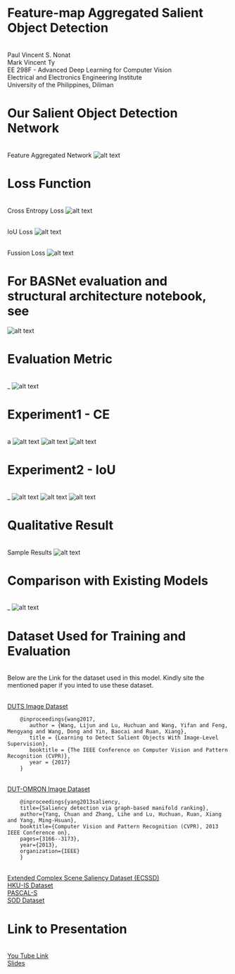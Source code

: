 # Feature-map Aggregated Salient Object Detection
<br> Paul Vincent S. Nonat
<br> Mark Vincent Ty
<br> EE 298F - Advanced Deep Learning for Computer Vision
<br> Electrical and Electronics Engineering Institute
<br> University of the Philippines, Diliman

# Our Salient Object Detection Network
<br>Feature Aggregated Network
![alt text](https://github.com/paul028/EE298F_Final_Project/blob/master/EE%20298F%20Final%20Project%20-%20Presentation%20(9).png)
# Loss Function
<br> Cross Entropy Loss
![alt text](https://github.com/paul028/EE298F_Final_Project/blob/master/lce.gif)

<br>IoU Loss
![alt text](https://github.com/paul028/EE298F_Final_Project/blob/master/liou.gif)

<br>Fussion Loss
![alt text](https://github.com/paul028/EE298F_Final_Project/blob/master/lfuse.gif)

# For BASNet evaluation and structural architecture notebook, see
![alt text](https://github.com/paul028/EE298F_Final_Project/blob/master/BASNetStructEvaluation/evaluation_notebook.ipynb)

# Evaluation Metric
<br>_
![alt text](https://github.com/paul028/EE298F_Final_Project/blob/master/mae.gif)

# Experiment1 - CE
<br>a
![alt text](https://github.com/paul028/EE298F_Final_Project/blob/master/Experiment%201Training%20Graph/Cross%20Entropy%20Loss%20Graph.png)
![alt text](https://github.com/paul028/EE298F_Final_Project/blob/master/Experiment%201Training%20Graph/Average%20CE%20Loss%20per%20epoch.png)
![alt text](https://github.com/paul028/EE298F_Final_Project/blob/master/Experiment%201Training%20Graph/MAE%20Graph.png)

# Experiment2 - IoU
<br>_
![alt text](https://github.com/paul028/EE298F_Final_Project/blob/master/Experiment%201Training%20Graph/Average%20IoU%20per%20Epoch.png)
![alt text](https://github.com/paul028/EE298F_Final_Project/blob/master/Experiment%201Training%20Graph/IoU%20Loss%20Graph.png)
![alt text](https://github.com/paul028/EE298F_Final_Project/blob/master/Experiment%201Training%20Graph/MAE%20Graph.png)
# Qualitative Result
<br> Sample Results
![alt text](https://github.com/paul028/EE298F_Final_Project/blob/master/Experiment%201Training%20Graph/Result.gif)
# Comparison with Existing Models
<br> _
![alt text](https://github.com/paul028/EE298F_Final_Project/blob/master/Experiment%201.2%20Training%20Graph/EE%20298F%20Final%20Project%20-%20Presentation%20(14).png)

# Dataset Used for Training and Evaluation
<br> Below are the Link for the dataset used in this model. Kindly site the mentioned paper if you inted to use these dataset.

<br>[DUTS Image Dataset](https://drive.google.com/file/d/1mdsP9Dq5e0C6US0h0HAajxfzhCWJZYHT/view?usp=sharing)

        @inproceedings{wang2017,
           author = {Wang, Lijun and Lu, Huchuan and Wang, Yifan and Feng, Mengyang and Wang, Dong and Yin, Baocai and Ruan, Xiang},
           title = {Learning to Detect Salient Objects With Image-Level Supervision},
           booktitle = {The IEEE Conference on Computer Vision and Pattern Recognition (CVPR)},
           year = {2017}
        }

<br>[DUT-OMRON Image Dataset](https://drive.google.com/file/d/1iBT1jRlNKv7r3FfE2LsHSjJ1-MKt4qbi/view?usp=sharing)

        @inproceedings{yang2013saliency,
        title={Saliency detection via graph-based manifold ranking},
        author={Yang, Chuan and Zhang, Lihe and Lu, Huchuan, Ruan, Xiang and Yang, Ming-Hsuan},
        booktitle={Computer Vision and Pattern Recognition (CVPR), 2013 IEEE Conference on},
        pages={3166--3173},
        year={2013},
        organization={IEEE}
        }

<br>[Extended Complex Scene Saliency Dataset (ECSSD)](https://drive.google.com/file/d/1kIUO6HyGFpHxRMwkCEJcHPlK-hmWLAWF/view?usp=sharing)
<br>[HKU-IS Dataset](https://drive.google.com/file/d/1RXFKl95yyyNmXnYJU35Y114KLzK4X0dZ/view?usp=sharing)
<br>[PASCAL-S](https://drive.google.com/file/d/1oaB4TYuozemKI9eqs6NK-9A8ED6t7OKz/view?usp=sharing)
<br>[SOD Dataset](https://drive.google.com/file/d/1Zj1yV1ILTkfidO7ABge57qA513zNZRyR/view?usp=sharing)

# Link to Presentation
<br>[You Tube Link](https://www.youtube.com/watch?v=aXTMk4uwJqU&feature=youtu.be&fbclid=IwAR1oA_XWo_d4PtcdujrbcHYEozQCq21g56YSpr-Fxolzk8AC-D8TtQXoCeM)
<br>[Slides](https://docs.google.com/presentation/d/1UZaVCmaVJl1sib-rPsstL9H0vRVqAuWsZi6HWPnZk8c/edit?usp=sharing)
